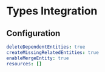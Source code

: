 # Types Integration


## Configuration

```yaml
deleteDependentEntities: true
createMissingRelatedEntities: true
enableMergeEntity: true
resources: []

```
